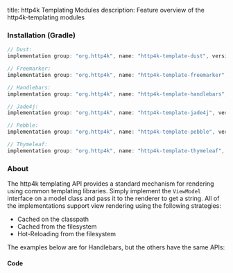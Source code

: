 title: http4k Templating Modules
description: Feature overview of the http4k-templating modules

### Installation (Gradle)

```groovy
// Dust: 
implementation group: "org.http4k", name: "http4k-template-dust", version: "4.25.16.2"

// Freemarker: 
implementation group: "org.http4k", name: "http4k-template-freemarker", version: "4.25.16.2"

// Handlebars: 
implementation group: "org.http4k", name: "http4k-template-handlebars", version: "4.25.16.2"

// Jade4j: 
implementation group: "org.http4k", name: "http4k-template-jade4j", version: "4.25.16.2"

// Pebble: 
implementation group: "org.http4k", name: "http4k-template-pebble", version: "4.25.16.2"

// Thymeleaf: 
implementation group: "org.http4k", name: "http4k-template-thymeleaf", version: "4.25.16.2"
```

### About
The http4k templating API provides a standard mechanism for rendering using common templating libraries. Simply implement the `ViewModel` interface on a model class and pass it to the renderer to get a string. All of the implementations support view rendering using the following strategies:

* Cached on the classpath
* Cached from the filesystem
* Hot-Reloading from the filesystem

The examples below are for Handlebars, but the others have the same APIs:

#### Code  [<img class="octocat"/>](https://github.com/http4k/http4k/blob/master/src/docs/guide/reference/templating/example.kt)

<script src="https://gist-it.appspot.com/https://github.com/http4k/http4k/blob/master/src/docs/guide/reference/templating/example.kt"></script>

[http4k]: https://http4k.org
